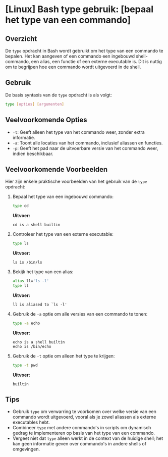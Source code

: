 # [Linux] Bash type gebruik: [bepaal het type van een commando]

## Overzicht
De `type` opdracht in Bash wordt gebruikt om het type van een commando te bepalen. Het kan aangeven of een commando een ingebouwd shell-commando, een alias, een functie of een externe executable is. Dit is nuttig om te begrijpen hoe een commando wordt uitgevoerd in de shell.

## Gebruik
De basis syntaxis van de `type` opdracht is als volgt:

```bash
type [opties] [argumenten]
```

## Veelvoorkomende Opties
- `-t`: Geeft alleen het type van het commando weer, zonder extra informatie.
- `-a`: Toont alle locaties van het commando, inclusief aliassen en functies.
- `-p`: Geeft het pad naar de uitvoerbare versie van het commando weer, indien beschikbaar.

## Veelvoorkomende Voorbeelden
Hier zijn enkele praktische voorbeelden van het gebruik van de `type` opdracht:

1. Bepaal het type van een ingebouwd commando:
    ```bash
    type cd
    ```
    **Uitvoer:**
    ```
    cd is a shell builtin
    ```

2. Controleer het type van een externe executable:
    ```bash
    type ls
    ```
    **Uitvoer:**
    ```
    ls is /bin/ls
    ```

3. Bekijk het type van een alias:
    ```bash
    alias ll='ls -l'
    type ll
    ```
    **Uitvoer:**
    ```
    ll is aliased to `ls -l'
    ```

4. Gebruik de `-a` optie om alle versies van een commando te tonen:
    ```bash
    type -a echo
    ```
    **Uitvoer:**
    ```
    echo is a shell builtin
    echo is /bin/echo
    ```

5. Gebruik de `-t` optie om alleen het type te krijgen:
    ```bash
    type -t pwd
    ```
    **Uitvoer:**
    ```
    builtin
    ```

## Tips
- Gebruik `type` om verwarring te voorkomen over welke versie van een commando wordt uitgevoerd, vooral als je zowel aliassen als externe executables hebt.
- Combineer `type` met andere commando's in scripts om dynamisch gedrag te implementeren op basis van het type van een commando.
- Vergeet niet dat `type` alleen werkt in de context van de huidige shell; het kan geen informatie geven over commando's in andere shells of omgevingen.